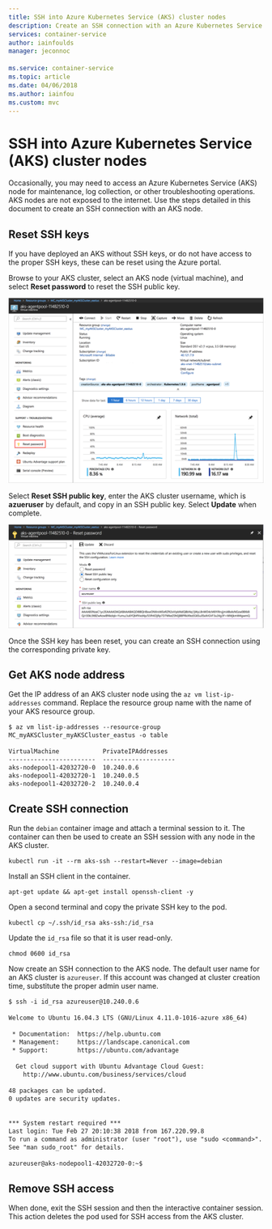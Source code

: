 ```yaml
---
title: SSH into Azure Kubernetes Service (AKS) cluster nodes
description: Create an SSH connection with an Azure Kubernetes Service (AKS) cluster nodes
services: container-service
author: iainfoulds
manager: jeconnoc

ms.service: container-service
ms.topic: article
ms.date: 04/06/2018
ms.author: iainfou
ms.custom: mvc
---
```


# SSH into Azure Kubernetes Service (AKS) cluster nodes

Occasionally, you may need to access an Azure Kubernetes Service (AKS) node for maintenance, log collection, or other troubleshooting operations. AKS nodes are not exposed to the internet. Use the steps detailed in this document to create an SSH connection with an AKS node.

## Reset SSH keys

If you have deployed an AKS without SSH keys, or do not have access to the proper SSH keys, these can be reset using the Azure portal.

Browse to your AKS cluster, select an AKS node (virtual machine), and select **Reset password** to reset the SSH public key.

![AKS VM with reset password button](media/aks-ssh/reset-password.png)

Select **Reset SSH public key**, enter the AKS cluster username, which is **azueruser** by default, and copy in an SSH public key. Select **Update** when complete.

![AKS portal VM with reset password button](media/aks-ssh/reset-password-2.png)

Once the SSH key has been reset, you can create an SSH connection using the corresponding private key.

## Get AKS node address

Get the IP address of an AKS cluster node using the `az vm list-ip-addresses` command. Replace the resource group name with the name of your AKS resource group.

```console
$ az vm list-ip-addresses --resource-group MC_myAKSCluster_myAKSCluster_eastus -o table

VirtualMachine            PrivateIPAddresses
------------------------  --------------------
aks-nodepool1-42032720-0  10.240.0.6
aks-nodepool1-42032720-1  10.240.0.5
aks-nodepool1-42032720-2  10.240.0.4
```

## Create SSH connection

Run the `debian` container image and attach a terminal session to it. The container can then be used to create an SSH session with any node in the AKS cluster.

```console
kubectl run -it --rm aks-ssh --restart=Never --image=debian
```

Install an SSH client in the container.

```console
apt-get update && apt-get install openssh-client -y
```

Open a second terminal and copy the private SSH key to the pod.

```console
kubectl cp ~/.ssh/id_rsa aks-ssh:/id_rsa
```

Update the `id_rsa` file so that it is user read-only.

```console
chmod 0600 id_rsa
```

Now create an SSH connection to the AKS node. The default user name for an AKS cluster is `azureuser`. If this account was changed at cluster creation time, substitute the proper admin user name.

```console
$ ssh -i id_rsa azureuser@10.240.0.6

Welcome to Ubuntu 16.04.3 LTS (GNU/Linux 4.11.0-1016-azure x86_64)

 * Documentation:  https://help.ubuntu.com
 * Management:     https://landscape.canonical.com
 * Support:        https://ubuntu.com/advantage

  Get cloud support with Ubuntu Advantage Cloud Guest:
    http://www.ubuntu.com/business/services/cloud

48 packages can be updated.
0 updates are security updates.


*** System restart required ***
Last login: Tue Feb 27 20:10:38 2018 from 167.220.99.8
To run a command as administrator (user "root"), use "sudo <command>".
See "man sudo_root" for details.

azureuser@aks-nodepool1-42032720-0:~$
```

## Remove SSH access

When done, exit the SSH session and then the interactive container session. This action deletes the pod used for SSH access from the AKS cluster.
